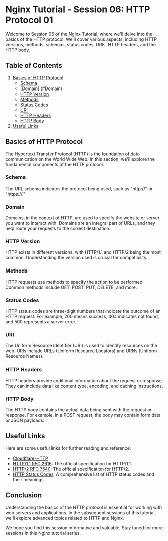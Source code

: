 # Nginx Tutorial - Session 06: HTTP Protocol 01

Welcome to Session 06 of the Nginx Tutorial, where we'll delve into the basics of the HTTP protocol. We'll cover various aspects, including HTTP versions, methods, schemas, status codes, URIs, HTTP headers, and the HTTP body.

## Table of Contents

1. [Basics of HTTP Protocol](#basics-of-http-protocol)
   - [Schema](#schema)
   - [Domain] (#Domain)
   - [HTTP Version](#http-version)
   - [Methods](#methods)
   - [Status Codes](#status-codes)
   - [URI](#uri)
   - [HTTP Headers](#http-headers)
   - [HTTP Body](#http-body)
2. [Useful Links](#useful-links)

## Basics of HTTP Protocol

The Hypertext Transfer Protocol (HTTP) is the foundation of data communication on the World Wide Web. In this section, we'll explore the fundamental components of the HTTP protocol.

### Schema

The URL schema indicates the protocol being used, such as "http://" or "https://."

### Domain

Domains, in the context of HTTP, are used to specify the website or server you want to interact with. Domains are an integral part of URLs, and they help route your requests to the correct destination.

### HTTP Version

HTTP exists in different versions, with HTTP/1.1 and HTTP/2 being the most common. Understanding the version used is crucial for compatibility.

### Methods

HTTP requests use methods to specify the action to be performed. Common methods include GET, POST, PUT, DELETE, and more.

### Status Codes

HTTP status codes are three-digit numbers that indicate the outcome of an HTTP request. For example, 200 means success, 404 indicates not found, and 500 represents a server error.

### URI

The Uniform Resource Identifier (URI) is used to identify resources on the web. URIs include URLs (Uniform Resource Locators) and URNs (Uniform Resource Names).

### HTTP Headers

HTTP headers provide additional information about the request or response. They can include data like content type, encoding, and caching instructions.

### HTTP Body

The HTTP body contains the actual data being sent with the request or response. For example, in a POST request, the body may contain form data or JSON payloads.

## Useful Links

Here are some useful links for further reading and reference:

- [Cloudflare-HTTP](https://www.cloudflare.com/learning/ddos/glossary/hypertext-transfer-protocol-http/)
- [HTTP/1.1 RFC 2616](https://datatracker.ietf.org/doc/html/rfc2616): The official specification for HTTP/1.1.
- [HTTP/2 RFC 7540](https://datatracker.ietf.org/doc/html/rfc7540): The official specification for HTTP/2.
- [HTTP Status Codes](https://httpstatuses.com/): A comprehensive list of HTTP status codes and their meanings.


## Conclusion

Understanding the basics of the HTTP protocol is essential for working with web servers and applications. In the subsequent sessions of this tutorial, we'll explore advanced topics related to HTTP and Nginx.

We hope you find this session informative and valuable. Stay tuned for more sessions in this Nginx tutorial series.
